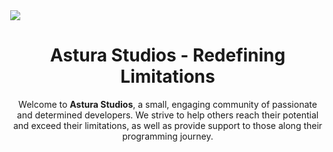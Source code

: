 <!DOCTYPE html>
<html>
    <body style="margin: 0; top: 0;">
        <img src="https://cdn.discordapp.com/attachments/888986169491210314/904647933008416778/Untitled_presentation_35.png" />
        <h1 align="center">Astura Studios - Redefining Limitations</h1>
        <p align="center">Welcome to <strong>Astura Studios</strong>, a small, engaging community of passionate and determined developers. We strive to help others reach their potential and exceed their limitations, as well as provide support to those along their programming journey.</p>
    </body>
</html>
